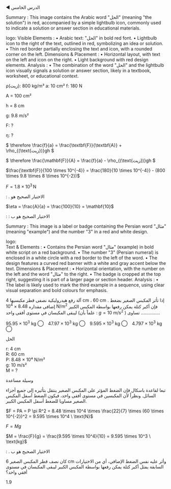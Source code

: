 ◀ الدرس الخامس <!-- text, from page 0 (l=0.103,t=0.061,r=0.252,b=0.082), with ID 991aa22e-f1df-4ecb-9e34-0bfd1fb82cb1 -->

Summary : This image contains the Arabic word "الحل" (meaning "the solution") in red, accompanied by a simple lightbulb icon, commonly used to indicate a solution or answer section in educational materials.

logo:
  Visible Elements :
    • Arabic text: "الحل" in bold red font.
    • Lightbulb icon to the right of the text, outlined in red, symbolizing an idea or solution.
    • Thin red border partially enclosing the text and icon, with a rounded corner on the left.
  Dimensions & Placement :
    • Horizontal layout, with text on the left and icon on the right.
    • Light background with red design elements.
  Analysis :
    • The combination of the word "الحل" and the lightbulb icon visually signals a solution or answer section, likely in a textbook, worksheet, or educational context. <!-- figure, from page 0 (l=0.804,t=0.094,r=0.940,b=0.122), with ID e400845b-30cd-4e5a-8892-d90e3884d89a -->

ρ(زيت): 800 kg/m³
a: 10 cm²
f: 180 N <!-- text, from page 0 (l=0.096,t=0.121,r=0.538,b=0.159), with ID e610a765-0d32-421c-8c95-ab3d8610a54e -->

A = 100 cm²

h = 8 cm <!-- text, from page 0 (l=0.553,t=0.121,r=0.806,b=0.160), with ID 7dcd905b-02b0-43cc-bf8f-d8db806cdd1f -->

g: 9.8 m/s²

F: ?

η: ? <!-- text, from page 0 (l=0.092,t=0.164,r=0.377,b=0.202), with ID 185d7e9f-c9cf-4d6b-959a-dd03f954d037 -->

$ \therefore \frac{f}{a} = \frac{\textbf{F}}{\textbf{A}} + \rho_{(\text{زيت})}gh $ <!-- text, from page 0 (l=0.088,t=0.201,r=0.285,b=0.237), with ID dfa265a3-855d-4bc6-8bba-a42ecc393f92 -->

$ \therefore \frac{\mathbf{F}}{A} = \frac{f}{a} - \rho_{(\text{زيت})}gh $ <!-- text, from page 0 (l=0.478,t=0.199,r=0.672,b=0.239), with ID 7d40090d-3b0b-4bff-a64f-c5e0a6fd225e -->

$\frac{\textbf{F}}{100 \times 10^{-4}} = \frac{180}{10 \times 10^{-4}} - (800 \times 9.8 \times 8 \times 10^{-2})$ <!-- text, from page 0 (l=0.091,t=0.244,r=0.543,b=0.284), with ID d89a0f97-b69d-409d-9c5e-1a3a4772e1e3 -->

$F = 1.8 \times 10^3\,\mathrm{N}$ <!-- text, from page 0 (l=0.671,t=0.249,r=0.837,b=0.274), with ID bd93c998-6151-446b-8a51-1bedea7edf4d -->

: . الاختيار الصحيح هو <!-- text, from page 0 (l=0.649,t=0.282,r=0.879,b=0.311), with ID 3bc7ad2e-7ec3-403b-814a-21d8243ab3ce -->

$\eta = \frac{A}{a} = \frac{100}{10} = \mathbf{10}$ <!-- text, from page 0 (l=0.086,t=0.313,r=0.271,b=0.354), with ID 596ac7b4-425f-4931-ab44-ba7d0b110bfc -->

: : الاختيار الصحيح هو ب <!-- text, from page 0 (l=0.652,t=0.358,r=0.875,b=0.384), with ID 18e7d1bc-e591-41d1-84ed-3363ee6d413d -->

Summary : This image is a label or badge containing the Persian word "مثال" (meaning "example") and the number "3" in a red and white design.

logo:  
Text & Elements : 
  • Contains the Persian word "مثال" (example) in bold white script on a red background.
  • The number "3" (Persian numeral) is enclosed in a white circle with a red border to the left of the word.
  • The design features a curved red banner with a white and gray accent below the text.
Dimensions & Placement : 
  • Horizontal orientation, with the number on the left and the word "مثال" to the right.
  • The badge is cropped at the top right, suggesting it is part of a larger page or section header.
Analysis : 
  • The label is likely used to mark the third example in a sequence, using clear visual separation and bold colours for emphasis. <!-- figure, from page 0 (l=0.803,t=0.406,r=0.930,b=0.446), with ID cca71b53-bc02-4c60-adb7-2ced87eee7a1 -->

آلة رفع هيدروليكية نصفى قطر مكبسيها 4 cm ، 60 cm . إذا تأثر المكبس الصغير بضغط إضافى مقداره 
$8.48 \times 10^4 \ \mathrm{N/m^2}$ فإن أكبر كتلة يمكن رفعها بواسطة المكبس الكبير ليبقى المكبسان في مستوى أفقى واحد 
(علماً بأن : $g = 10 \ \mathrm{m/s^2}$ )
تساوى ...............

$95.95 \times 10^3 \ \mathrm{kg}$ ⃝ $47.97 \times 10^3 \ \mathrm{kg}$ ⃝ $9.595 \times 10^3 \ \mathrm{kg}$ ⃝ $4.797 \times 10^3 \ \mathrm{kg}$ ⃝ <!-- text, from page 0 (l=0.080,t=0.440,r=0.920,b=0.564), with ID 2fd26632-8638-484a-bfd9-59084214d89c -->

الحل <!-- text, from page 0 (l=0.802,t=0.570,r=0.938,b=0.595), with ID 137c6da9-9bf3-487c-b813-5cd09dfd77b2 -->

r: 4 cm  
R: 60 cm  
P: 8.48 × 10⁴ N/m²  
g: 10 m/s²  
M = ? <!-- text, from page 0 (l=0.088,t=0.593,r=0.722,b=0.633), with ID f6d53ef1-c06e-462b-b802-986bb61bdc12 -->

وسيلة مساعدة

تبعا لقاعدة باسكال فإن الضغط المؤثر على المكبس الصغير ينتقل بتأثيره إلى جميع أجزاء السائل. ونظراً لأن المكبسين في مستوى أفقى واحد، فيكون الضغط أسفل المكبس الصغير مساويا للضغط أسفل المكبس الكبير. <!-- text, from page 0 (l=0.088,t=0.633,r=0.907,b=0.704), with ID 6e7d551e-e3f3-4767-b2b7-7416ab77fb01 -->

$F = PA = P \pi R^2 = 8.48 \times 10^4 \times \frac{22}{7} \times (60 \times 10^{-2})^2 = 9.595 \times 10^4 \ \text{N}$ <!-- text, from page 0 (l=0.087,t=0.712,r=0.706,b=0.743), with ID fa9e1a59-b667-4d5e-a399-e79921ad2b25 -->

$F = Mg$

$M = \frac{F}{g} = \frac{9.595 \times 10^4}{10} = 9.595 \times 10^3 \ \text{kg}$ <!-- text, from page 0 (l=0.086,t=0.744,r=0.452,b=0.806), with ID 68f3c5a1-6969-41fb-88b2-d2c305948a66 -->

: . الاختيار الصحيح هو ب <!-- text, from page 0 (l=0.650,t=0.805,r=0.875,b=0.832), with ID a28b8cd7-fcbd-46c1-bf8b-a3f83d7e8869 -->

كان نصف قطر المكبس الصغير 6 cm وأثر عليه نفس الضغط الإضافي، أي من الاختيارات السابقة يمثل أكبر كتلة يمكن رفعها بواسطة المكبس الكبير ليبقى المكبسان في مستوى أفقي واحد؟ <!-- text, from page 0 (l=0.089,t=0.837,r=0.902,b=0.906), with ID 5f9a74dd-962e-471c-bb5b-f4fca21983fa -->

$1.9$ <!-- marginalia, from page 0 (l=0.073,t=0.930,r=0.123,b=0.956), with ID a5e0681b-9e2b-413e-9247-ad44f908af55 -->